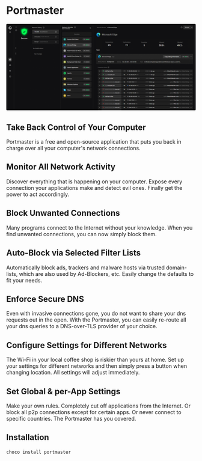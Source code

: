 ﻿# Portmaster

![Showcase](../../assets/portmaster.png)

## Take Back Control of Your Computer

Portmaster is a free and open-source application that puts you back in charge over all your computer's network connections.

## Monitor All Network Activity

Discover everything that is happening on your computer. Expose every connection your applications make and detect evil ones. Finally get the power to act accordingly.

## Block Unwanted Connections

Many programs connect to the Internet without your knowledge. When you find unwanted connections, you can now simply block them.

## Auto-Block via Selected Filter Lists

Automatically block ads, trackers and malware hosts via trusted domain-lists, which are also used by Ad-Blockers, etc. Easily change the defaults to fit your needs.

## Enforce Secure DNS

Even with invasive connections gone, you do not want to share your dns requests out in the open. With the Portmaster, you can easily re-route all your dns queries to a DNS-over-TLS provider of your choice.

## Configure Settings for Different Networks

The Wi-Fi in your local coffee shop is riskier than yours at home. Set up your settings for different networks and then simply press a button when changing location. All settings will adjust immediately.

## Set Global & per-App Settings

Make your own rules. Completely cut off applications from the Internet. Or block all p2p connections except for certain apps. Or never connect to specific countries. The Portmaster has you covered.

## Installation

```powershell
choco install portmaster
```
